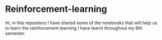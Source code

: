 # Reinforcement-learning
Hi, in this repository I have shared some of the notebooks that will help us to learn the reinforcement learning I have learnt throughout my 6th semester.
